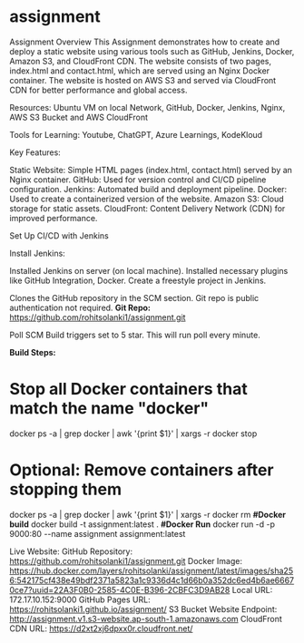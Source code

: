 # assignment


Assignment Overview
This Assignment demonstrates how to create and deploy a static website using various tools such as GitHub, Jenkins, Docker, Amazon S3, and CloudFront CDN. The website consists of two pages, index.html and contact.html, which are served using an Nginx Docker container. The website is hosted on AWS S3 and served via CloudFront CDN for better performance and global access.

Resources:
Ubuntu VM on local Network, GitHub, Docker, Jenkins, Nginx, AWS S3 Bucket and AWS CloudFront

Tools for Learning:
Youtube, ChatGPT, Azure Learnings, KodeKloud

Key Features:

Static Website: Simple HTML pages (index.html, contact.html) served by an Nginx container.
GitHub: Used for version control and CI/CD pipeline configuration.
Jenkins: Automated build and deployment pipeline.
Docker: Used to create a containerized version of the website.
Amazon S3: Cloud storage for static assets.
CloudFront: Content Delivery Network (CDN) for improved performance.

Set Up CI/CD with Jenkins

Install Jenkins:

Installed Jenkins on server (on local machine).
Installed necessary plugins like GitHub Integration, Docker.
Create a freestyle project in Jenkins.

Clones the GitHub repository in the SCM section. Git repo is public authentication not required. 
**Git Repo:** https://github.com/rohitsolanki1/assignment.git

Poll SCM Build triggers set to 5 star. This will run poll every minute. 

**Build Steps:** 
# Stop all Docker containers that match the name "docker"
docker ps -a | grep docker | awk '{print $1}' | xargs -r docker stop
# Optional: Remove containers after stopping them
docker ps -a | grep docker | awk '{print $1}' | xargs -r docker rm
**#Docker build** 
docker build -t assignment:latest .
**#Docker Run**
docker run -d -p 9000:80 --name assignment assignment:latest


Live Website: 
GitHub Repository: https://github.com/rohitsolanki1/assignment.git
Docker Image: https://hub.docker.com/layers/rohitsolanki/assignment/latest/images/sha256:542175cf438e49bdf2371a5823a1c9336d4c1d66b0a352dc6ed4b6ae66670ce7?uuid=22A3F0B0-2585-4C0E-B396-2CBFC3D9AB28
Local URL: 172.17.10.152:9000
GitHub Pages URL: https://rohitsolanki1.github.io/assignment/
S3 Bucket Website Endpoint: http://assignment.v1.s3-website.ap-south-1.amazonaws.com
CloudFront CDN URL: https://d2xt2xj6dpxx0r.cloudfront.net/
